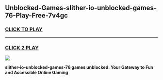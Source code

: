 
## Unblocked-Games-slither-io-unblocked-games-76-Play-Free-7v4gc
<h3>
<a href="https://premium76.site?title=slither-io-unblocked-games-76&ref=15A">CLICK TO PLAY</a></h3>
<hr>

<h3>
<a href="https://premium76.site?title=slither-io-unblocked-games-76&ref=15A">CLICK 2 PLAY</a>
  
</h3>

<a href="https://premium76.site?title=slither-io-unblocked-games-76&ref=15A"><img src="https://clearcache.store/games.png"></a>


**slither-io-unblocked-games-76 games unblocked: Your Gateway to Fun and Accessible Online Gaming**

